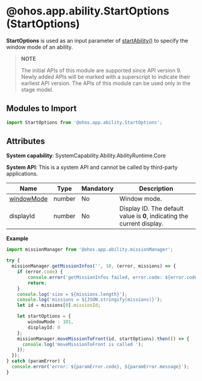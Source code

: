 # @ohos.app.ability.StartOptions (StartOptions)

**StartOptions** is used as an input parameter of [startAbility()](js-apis-inner-application-uiAbilityContext.md#uiabilitycontextstartability1) to specify the window mode of an ability.

> **NOTE**
>
> The initial APIs of this module are supported since API version 9. Newly added APIs will be marked with a superscript to indicate their earliest API version.
> The APIs of this module can be used only in the stage model.

## Modules to Import

```ts
import StartOptions from '@ohos.app.ability.StartOptions';
```

## Attributes


**System capability**: SystemCapability.Ability.AbilityRuntime.Core

**System API**: This is a system API and cannot be called by third-party applications.

| Name| Type| Mandatory| Description|
| -------- | -------- | -------- | -------- |
| [windowMode](js-apis-app-ability-abilityConstant.md#abilityconstantwindowmode) | number | No| Window mode.|
| displayId | number | No| Display ID. The default value is **0**, indicating the current display.|

**Example**

  ```ts
  import missionManager from '@ohos.app.ability.missionManager';

  try {
    missionManager.getMissionInfos('', 10, (error, missions) => {
      if (error.code) {
          console.error('getMissionInfos failed, error.code: ${error.code}, error.message: ${error.message}');
          return;
      }
      console.log('size = ${missions.length}');
      console.log('missions = ${JSON.stringify(missions)}');
      let id = missions[0].missionId;

      let startOptions = {
          windowMode : 101,
          displayId: 0
      };
      missionManager.moveMissionToFront(id, startOptions).then(() => {
  	    console.log('moveMissionToFront is called ');
      });
    });
  } catch (paramError) {
    console.error('error: ${paramError.code}, ${paramError.message}');
  }
  ```
